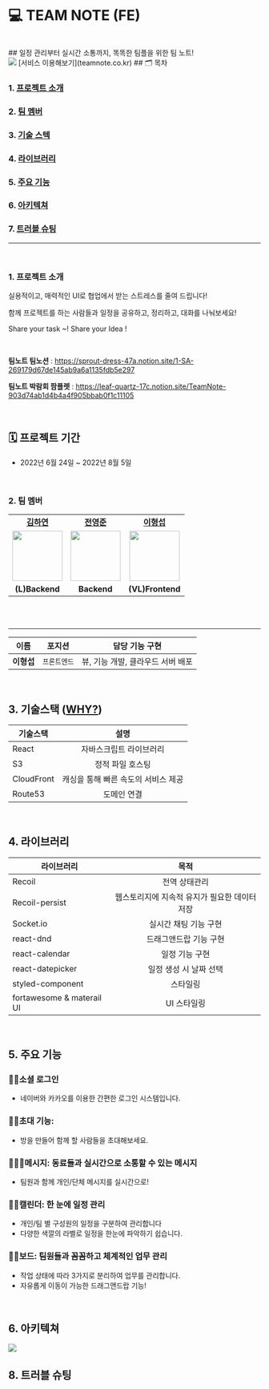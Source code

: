 # 💻 TEAM NOTE (FE)
<br />
## 일정 관리부터 실시간 소통까지, 똑똑한 팀플을 위한 팀 노트!
<br />
<img src="https://user-images.githubusercontent.com/105115805/182895596-13eecf6c-4ed7-4a4c-9286-64ef3010a91d.png"/>
[서비스 이용해보기](teamnote.co.kr)
## 🗂️ 목차

### 1. [프로젝트 소개](#-프로젝트-소개)
### 2. [팀 멤버](#-팀-멤버)
### 3. [기술 스텍](#-기술스택-why)
### 4. [라이브러리](#-라이브러리-why)
### 5. [주요 기능](#️-주요-기능)
### 6. [아키텍쳐](#-프론트-아키텍처)
### 7. [트러블 슈팅](#트러블-슈팅)

<hr>
<br>

### 1. 프로젝트 소개

실용적이고, 매력적인 UI로 협업에서 받는 스트레스를 줄여 드립니다!

함께 프로젝트를 하는 사람들과 일정을 공유하고, 정리하고, 대화를 나눠보세요!

Share your task ~! Share your Idea !

<br>

**팀노트 팀노션** :  https://sprout-dress-47a.notion.site/1-SA-269179d67de145ab9a6a1135fdb5e297

**팀노트 박람회 팜플렛** : https://leaf-quartz-17c.notion.site/TeamNote-903d74ab1d4b4a4f905bbab0f1c11105

<br>

## 🗓 프로젝트 기간

- 2022년 6월 24일 ~ 2022년 8월 5일

<br>

### 2. 팀 멤버

<table>
   <tr>
    <td align="center"><b><a href="https://github.com/horang-e">김하연</a></b></td>
    <td align="center"><b><a href="https://github.com/appreciate87">전영준</a></b></td>
     <td align="center"><b><a href="https://github.com/sojin0106">이형섭</a></b></td>
  </tr>
  <tr>
     <td align="center"><a href="https://github.com/hayeonkimm"><img src="https://user-images.githubusercontent.com/105115805/182905584-e387b6d5-d48f-459c-a92b-8af68ee7a175.jpeg" width="100px" /></a></td>
     <td align="center"><a href="https://github.com/jyj9784"><img src="https://user-images.githubusercontent.com/105115805/182905519-359fd892-e3a6-4d91-94cc-5dbebdc0773b.jpeg?v=4" width="100px" /></a></td>
     <td align="center"><a href="https://github.com/vennydev"><img src="https://user-images.githubusercontent.com/105115805/182900945-8c414eb4-0d50-4741-8d61-38bf3f1bfeca.JPG?v=4" width="100px" /></a></td>
  
    
  </tr>
  <tr>
     <td align="center"><b>(L)Backend</b></td>
     <td align="center"><b>Backend</b></td>
     <td align="center"><b>(VL)Frontend</b></td>
  </tr>
</table>

<br/>
<br/>

<hr>

| 이름       | 포지션       | 담당 기능 구현          |
| ---------- | ------------ | ------------------------------ |
| **이형섭** | `프론트엔드` | 뷰, 기능 개발, 클라우드 서버 배포 |

<br>

## 3. 기술스택 ([WHY?](https://spark-stove-6bf.notion.site/cf6de263fec844ba8c989b4c9a6dd32e))


| 기술스택      |           설명           |
| ------------- | :----------------------: |
| React         | 자바스크립트 라이브러리  |
| S3            |        정적 파일 호스팅          |
| CloudFront            |        캐싱을 통해 빠른 속도의 서비스 제공         |
| Route53            |        도메인 연결         |

<br>

## 4. 라이브러리

| 라이브러리      |           목적           |
| ------------- | :----------------------: |
| Recoil         | 전역 상태관리 |
| Recoil-persist         | 웹스토리지에 지속적 유지가 필요한 데이터 저장 |
| Socket.io         | 실시간 채팅 기능 구현 |
| react-dnd         | 드래그앤드랍 기능 구현 |
| react-calendar         | 일정 기능 구현 |
| react-datepicker         | 일정 생성 시 날짜 선택 |
| styled-component         | 스타일링 |
| fortawesome & materail UI         | UI 스타일링 |

<br/>

## 5. 주요 기능

### 💁🏻‍소셜 로그인
- 네이버와 카카오를 이용한 간편한 로그인 시스템입니다.
### 💁🏻‍초대 기능: 
- 방을 만들어 함께 할 사람들을 초대해보세요.

### 💁🏻‍♂메시지: 동료들과 실시간으로 소통할 수 있는 메시지
- 팀원과 함께 개인/단체 메시지를 실시간으로!

### 💁🏻‍캘린더: 한 눈에 일정 관리
- 개인/팀 별 구성원의 일정을 구분하여 관리합니다
- 다양한 색깔의 라벨로 일정을 한눈에 파악하기 쉽습니다.

### 💁🏻‍보드: 팀원들과 꼼꼼하고 체계적인 업무 관리
- 작업 상태에 따라 3가지로 분리하여 업무를 관리합니다.
- 자유롭게 이동이 가능한 드래그앤드랍 기능!


<br/>

## 6. 아키텍쳐
<img src="https://user-images.githubusercontent.com/105115805/182904504-0db404d6-f456-490b-b3a3-b500df06b134.png" />

<br/>


## 8. 트러블 슈팅

<br/>


